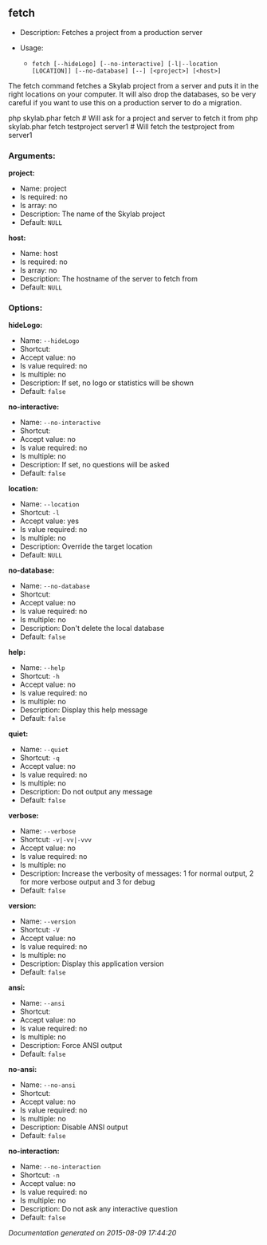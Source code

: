 fetch
-----

* Description: Fetches a project from a production server
* Usage:

  * `fetch [--hideLogo] [--no-interactive] [-l|--location [LOCATION]] [--no-database] [--] [<project>] [<host>]`

The <info>fetch</info> command fetches a Skylab project from a server and puts it in the right locations on your computer. It
will also drop the databases, so be very careful if you want to use this on a production server to do a migration.

<info>php skylab.phar fetch</info>                         # Will ask for a project and server to fetch it from
<info>php skylab.phar fetch testproject server1</info>     # Will fetch the testproject from server1


### Arguments:

**project:**

* Name: project
* Is required: no
* Is array: no
* Description: The name of the Skylab project
* Default: `NULL`

**host:**

* Name: host
* Is required: no
* Is array: no
* Description: The hostname of the server to fetch from
* Default: `NULL`

### Options:

**hideLogo:**

* Name: `--hideLogo`
* Shortcut: <none>
* Accept value: no
* Is value required: no
* Is multiple: no
* Description: If set, no logo or statistics will be shown
* Default: `false`

**no-interactive:**

* Name: `--no-interactive`
* Shortcut: <none>
* Accept value: no
* Is value required: no
* Is multiple: no
* Description: If set, no questions will be asked
* Default: `false`

**location:**

* Name: `--location`
* Shortcut: `-l`
* Accept value: yes
* Is value required: no
* Is multiple: no
* Description: Override the target location
* Default: `NULL`

**no-database:**

* Name: `--no-database`
* Shortcut: <none>
* Accept value: no
* Is value required: no
* Is multiple: no
* Description: Don't delete the local database
* Default: `false`

**help:**

* Name: `--help`
* Shortcut: `-h`
* Accept value: no
* Is value required: no
* Is multiple: no
* Description: Display this help message
* Default: `false`

**quiet:**

* Name: `--quiet`
* Shortcut: `-q`
* Accept value: no
* Is value required: no
* Is multiple: no
* Description: Do not output any message
* Default: `false`

**verbose:**

* Name: `--verbose`
* Shortcut: `-v|-vv|-vvv`
* Accept value: no
* Is value required: no
* Is multiple: no
* Description: Increase the verbosity of messages: 1 for normal output, 2 for more verbose output and 3 for debug
* Default: `false`

**version:**

* Name: `--version`
* Shortcut: `-V`
* Accept value: no
* Is value required: no
* Is multiple: no
* Description: Display this application version
* Default: `false`

**ansi:**

* Name: `--ansi`
* Shortcut: <none>
* Accept value: no
* Is value required: no
* Is multiple: no
* Description: Force ANSI output
* Default: `false`

**no-ansi:**

* Name: `--no-ansi`
* Shortcut: <none>
* Accept value: no
* Is value required: no
* Is multiple: no
* Description: Disable ANSI output
* Default: `false`

**no-interaction:**

* Name: `--no-interaction`
* Shortcut: `-n`
* Accept value: no
* Is value required: no
* Is multiple: no
* Description: Do not ask any interactive question
* Default: `false`

*Documentation generated on 2015-08-09 17:44:20*
